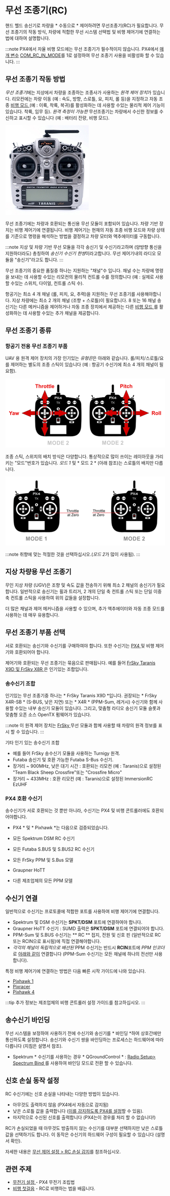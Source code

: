 # 무선 조종기(RC)

핸드 헬드 송신기로 차량을 * 수동으로 * 제어하려면 무선조종기(RC)가 필요합니다. 무선 조종기의 작동 방식, 차량에 적합한 무선 시스템 선택법 및 비행 제어기에 연결하는 법에 대하여 설명합니다.

:::note PX4에서 자율 비행 모드에는 무선 조종기가 필수적이지 않습니다. PX4에서 [매개 변수](../advanced_config/parameters.md) [COM_RC_IN_MODE](../advanced_config/parameter_reference.md#COM_RC_IN_MODE)를 1로 설정하여 무선 조종기 사용을 비활성화 할 수 있습니다.
:::

## 무선 조종기 작동 방법

*무선 조종기*에는 지상에서 차량을 조종하는 조종사가 사용하는 *원격 제어 장치*가 있습니다. 리모컨에는 차량 이동 (예 : 속도, 방향, 스로틀, 요, 피치, 롤 등)을 지정하고 자동 조종 [비행 모드 ](../flight_modes/README.md) (예 : 이륙, 착륙, 복귀)를 활성화하는 데 사용할 수있는 물리적 제어 기능이 있습니다. 착륙, 임무 등). *원격 측정이 가능한* 무선조종기는 차량에서 수신한 정보를 수신하고 표시할 수 있습니다 (예 : 배터리 잔량, 비행 모드).

![Taranis X9D 송신기](../../assets/hardware/transmitters/frsky_taranis_x9d_transmitter.jpg)

무선 조종기에는 차량과 호환되는 통신용 무선 모듈이 포함되어 있습니다. 차량 기반 장치는 비행 제어기에 연결됩니다. 비행 제어기는 현재의 자동 조종 비행 모드와 차량 상태를 기준으로 명령을 해석하는 방법을 결정하고 차량 모터와 액추에이터를 구동합니다.

<!-- image showing the different parts here would be nice -->

:::note
지상 및 차량 기반 무선 모듈을 각각 송신기 및 수신기라고하며 (양방향 통신을 지원하더라도) 총칭하여 *송신기 수신기 한쌍*이라고합니다. 무선 제어기내의 라디오 모듈을 "송신기"라고도 합니다.
:::

무선 조종기의 중요한 품질중 하나는 지원하는 "채널"수 입니다. 채널 수는 차량에 명령을 보내는 데 사용할 수있는 리모컨의 물리적 컨트롤 수를 정의합니다 (예 : 실제로 사용할 수있는 스위치, 다이얼, 컨트롤 스틱 수).

항공기는 최소 4 개 채널 (롤, 피치, 요, 추력)을 지원하는 무선 조종기를 사용해야합니다. 지상 차량에는 최소 2 개의 채널 (조향 + 스로틀)이 필요합니다. 8 또는 16 채널 송신기는 다른 메커니즘을 제어하거나 자동 조종 장치에서 제공하는 다른 [ 비행 모드 ](../flight_modes/README.md)를 활성화하는 데 사용할 수있는 추가 채널을 제공합니다.

## 무선 조종기 종류

<span id="transmitter_modes"></span>

### 항공기 전용 무선 조종기 부품

UAV 용 원격 제어 장치의 가장 인기있는 *유형은*은 아래와 같습니다. 롤/피치/스로틀/요를 제어하는 별도의 조종 스틱이 있습니다 (예 : 항공기 수신기에 최소 4 개의 채널이 필요함). 

![RC 기본 명령어](../../assets/flying/rc_basic_commands.png)

조종 스틱, 스위치의 배치 방식은 다양합니다. 통상적으로 많이 쓰이는 레이아웃을 가리키는 "모드"번호가 있습니다. *모드 1* 및 * 모드 2 * (아래 참조)는 스로틀의 배치만 다릅니다. 

![모델1 - 모델2](../../assets/concepts/mode1_mode2.png)

:::note
취향에 맞는 적절한 것을 선택하십시오.(*모드 2*가 많이 사용됨).
:::

## 지상 차량용 무선 조종기

무인 지상 차량 (UGV)은 조향 및 속도 값을 전송하기 위해 최소 2 채널의 송신기가 필요합니다. 일반적으로 송신기는 휠과 트리거, 2 개의 단일 축 컨트롤 스틱 또는 단일 이중 축 컨트롤 스틱을 사용하여 위의 값들을 설정합니다.

더 많은 채널과 제어 메커니즘을 사용할 수 있으며, 추가 액추에이터와 자동 조종 모드를 사용하는 데 매우 유용합니다.

## 무선 조종기 부품 선택

서로 호환되는 송신기와 수신기를 구매하여야 합니다. 또한 수신기는 [ PX4 ](#compatible_receivers) 및 비행 제어기와 호환되어야 합니다.

제어기와 호환되는 무선 조종기는 묶음으로 판매됩니다. 예를 들어 [ FrSky Taranis X9D 및 FrSky X8R ](https://hobbyking.com/en_us/frsky-2-4ghz-accst-taranis-x9d-plus-and-x8r-combo-digital-telemetry-radio-system-mode-2.html?___store=en_us)은 인기있는 조합입니다.

### 송수신기 조합

인기있는 무선 조종기중 하나는 * FrSky Taranis X9D *입니다. 권장되는 * FrSky X4R-SB * (S-BUS, 낮은 지연) 또는 * X4R * (PPM-Sum, 레거시) 수신기와 함께 사용할 수있는 내부 송신기 모듈이 있습니다. 그리고, 맞춤형 라디오 송신기 모듈 슬롯과 맞춤형 오픈 소스 OpenTX 펌웨어가 있습니다.

:::note
이 원격 제어 장치는 [ FrSky ](../peripherals/frsky_telemetry.md) 무선 모듈과 함께 사용할 때 차량의 원격 정보를 표시 할 수 있습니다.
:::

기타 인기 있는 송수신기 조합 

* 예를 들어 FrSky 송수신기 모듈을 사용하는 Turnigy 원격.
* Futaba 송신기 및 호환 가능한 Futaba S-Bus 수신기.
* 장거리 ~ 900MHz, 낮은 대기 시간 : 호환되는 리모컨 (예 : Taranis)으로 설정된 "Team Black Sheep Crossfire"또는 "Crossfire Micro"
* 장거리 ~ 433MHz : 호환 리모컨 (예 : Taranis)으로 설정된 ImmersionRC EzUHF

<span id="compatible_receivers"></span>

### PX4 호환 수신기 

송수신기가 서로 호환되는 것 뿐만 아니라, 수신기는 PX4 및 비행 콘트롤러에도 호환되어야합니다.

* PX4 * 및 * Pixhawk *는 다음으로 검증되었습니다.

* 모든 Spektrum DSM RC 수신기
* 모든 Futaba S.BUS 및 S.BUS2 RC 수신기
* 모든 FrSky PPM 및 S.Bus 모델
* Graupner HoTT
* 다른 제조업체의 모든 PPM 모델

## 수신기 연결

일반적으로 수신기는 프로토콜에 적합한 포트를 사용하여 비행 제어기에 연결합니다.

* Spektrum 및 DSM 수신기는 **SPKT/DSM** 포트에 연결하여야 합니다.
* Graupner HoTT 수신기 : SUMD 출력은 **SPKT/DSM** 포트에 연결되어야 합니다.
* PPM-Sum 및 S.BUS 수신기는 ** RC ** 접지, 전원 및 신호 핀 (일반적으로 RC 또는 RCIN으로 표시됨)에 직접 연결해야합니다.
* *각각의 채널이 독립적으로 배선된* PPM 수신기는 반드시 **RCIN**포트에 *PPM 인코더*로 [아래와 같이](http://www.getfpv.com/radios/radio-accessories/holybro-ppm-encoder-module.html) 연결합니다 (PPM-Sum 수신기는 모든 채널에 하나의 전선만 사용합니다).

특정 비행 제어기에 연결하는 방법은 다음 빠른 시작 가이드에 나와 있습니다.

* [Pixhawk 1](../assembly/quick_start_pixhawk.md#radio-control)
* [Pixracer](../assembly/quick_start_pixracer.md)
* [Pixhawk 4](../assembly/quick_start_pixhawk4.md)

:::tip
추가 정보는 제조업체의 비행 콘트롤러 설정 가이드를 참고하십시오.
:::

<span id="binding"></span>

## 송수신기 바인딩

무선 시스템을 보정하여 사용하기 전에 수신기와 송신기를 * 바인딩 *하여 상호간에만 통신하도록 설정합니다. 송신기와 수신기 쌍을 바인딩하는 프로세스는 하드웨어에 따라 다릅니다 (지침은 설명서 참조).

* Spektrum * 수신기를 사용하는 경우 * QGroundControl * : [ Radio Setup> Spectrum Bind ](../config/radio.md#spektrum_bind)를 사용하여 바인딩 모드로 전환 할 수 있습니다.

## 신호 손실 동작 설정

RC 수신기에는 신호 손실을 나타내는 다양한 방법이 있습니다.

* 아무것도 출력하지 않음 (PX4에서 자동으로 감지됨)
* 낮은 스로틀 값을 출력합니다 ([이를 감지하도록 PX4를 설정](../config/radio.md#rc_loss_detection)할 수 있음).
* 마지막으로 수신된 신호를 출력합니다 (PX4는이 경우를 처리 할 수 없습니다!)

RC가 손실되었을 때 아무것도 방출하지 않는 수신기를 대부분 선택하지만 낮은 스로틀 값을 선택하기도 합니다. 이 동작은 수신기의 하드웨어 구성이 필요할 수 있습니다 (설명서 확인).

자세한 내용은 [ 무선 제어 설정 &gt; RC 손실 감지](../config/radio.md#rc_loss_detection)를 참조하십시오.

## 관련 주제

* [ 무전기 설정 ](../config/radio.md) - PX4 무전기 조립법
* [비행 첫걸음](../flying/basic_flying.md) - RC로 비행하는 법을 배웁니다.